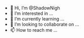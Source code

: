 - 👋 Hi, I’m @ShadowNigh
- 👀 I’m interested in ...
- 🌱 I’m currently learning ...
- 💞️ I’m looking to collaborate on ...
- 📫 How to reach me ...

<!---
ShadowNigh/ShadowNigh is a ✨ special ✨ repository because its `README.md` (this file) appears on your GitHub profile.
You can click the Preview link to take a look at your changes.
--->
